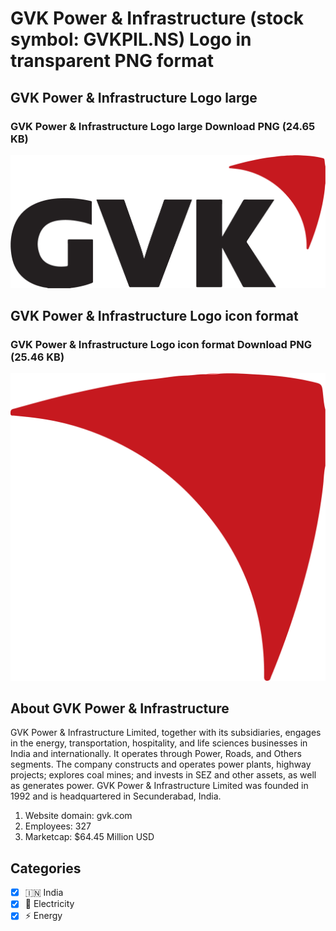 # GVK Power & Infrastructure (stock symbol: GVKPIL.NS) Logo in transparent PNG format

## GVK Power & Infrastructure Logo large

### GVK Power & Infrastructure Logo large Download PNG (24.65 KB)

![GVK Power & Infrastructure Logo large Download PNG (24.65 KB)](/img/orig/GVKPIL.NS_BIG-f2d1572c.png)

## GVK Power & Infrastructure Logo icon format

### GVK Power & Infrastructure Logo icon format Download PNG (25.46 KB)

![GVK Power & Infrastructure Logo icon format Download PNG (25.46 KB)](/img/orig/GVKPIL.NS-29c8f89e.png)

## About GVK Power & Infrastructure

GVK Power & Infrastructure Limited, together with its subsidiaries, engages in the energy, transportation, hospitality, and life sciences businesses in India and internationally. It operates through Power, Roads, and Others segments. The company constructs and operates power plants, highway projects; explores coal mines; and invests in SEZ and other assets, as well as generates power. GVK Power & Infrastructure Limited was founded in 1992 and is headquartered in Secunderabad, India.

1. Website domain: gvk.com
2. Employees: 327
3. Marketcap: $64.45 Million USD


## Categories
- [x] 🇮🇳 India
- [x] 🔋 Electricity
- [x] ⚡ Energy
